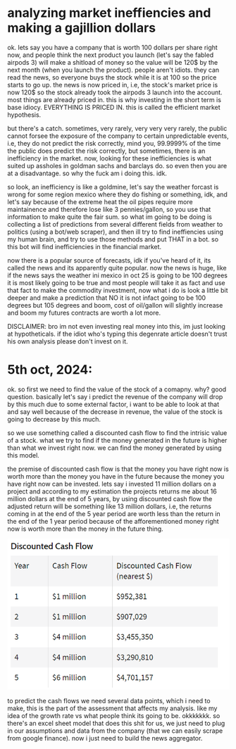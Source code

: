 # analyzing market ineffiencies and making a gajillion dollars

ok. lets say you have a company that is worth 100 dollars per share right now, and people think the next product you launch (let's say the fabled airpods 3) will make a shitload of money so the value will be 120$ by the next month (when you launch the product). people aren't idiots. they can read the news, so everyone buys the stock while it is at 100 so the price starts to go up. the news is now priced in, i.e, the stock's market price is now 120$ so the stock already took the airpods 3 launch into the account. most things are already priced in. this is why investing in the short term is base idiocy. EVERYTHING IS PRICED IN. this is called the efficient market hypothesis. 

but there's a catch. sometimes, very rarely, very very very rarely, the public cannot forsee the exposure of the company to certain unpredictable events, i.e, they do not predict the risk correctly, mind you, 99.9999% of the time the public does predict the risk correctly, but sometimes, there is an inefficiency in the market. now, looking for these inefficiencies is what suited up assholes in goldman sachs and barclays do. so even then you are at a disadvantage. so why the fuck am i doing this. idk. 

so look, an inefficiency is like a goldmine, let's say the weather forcast is wrong for some region mexico where they do fishing or something, idk, and let's say because of the extreme heat the oil pipes require more maintainence and therefore lose like 3 pennies/gallon, so you use that information to make quite the fair sum. so what im going to be doing is collecting a list of predictions from several different fields from weather to politics (using a bot/web scraper), and then ill try to find ineffiencies using my human brain, and try to use those methods and put THAT in a bot. so this bot will find inefficiencies in the financial market. 

now there is a popular source of forecasts, idk if you've heard of it, its called the news and its apparently quite popular. now the news is huge, like if the news says the weather ini mexico in oct 25 is going to be 100 degrees it is most likely going to be true and most people will take it as fact and use that fact to make the commodity investment, now what i do is look a little bit deeper and make a prediction that NO it is not infact going to be 100 degrees but 105 degrees and boom, cost of oil/gallon will slightly increase and boom my futures contracts are worth a lot more.

DISCLAIMER: bro im not even investing real money into this, im just looking at hypotheticals. if the idiot who's typing this degenrate article doesn't trust his own analysis please don't invest on it. 

# 5th oct, 2024:
ok. so first we need to find the value of the stock of a comapny. why? good question. basically let's say i predict the revenue of the company will drop by this much due to some external factor, i want to be able to look at that and say well because of the decrease in revenue, the value of the stock is going to decrease by this much. 

so we use something called a discounted cash flow to find the intrisic value of a stock. what we try to find if the money generated in the future is higher than what we invest right now. we can find the money generated by using this model. 

the premise of discounted cash flow is that the money you have right now is worth more than the money you have in the future because the money you have right now can be invested. lets say i invested 11 million dollars on a project and according to my estimation the projects returns me about 16 million dollars at the end of 5 years, by using discounted cash flow the adjusted return will be something like 13 million dollars, i.e, the returns coming in at the end of the 5 year period are worth less than the return in the end of the 1 year period because of the afforementioned money right now is worth more than the money in the future thing. 

![alt text](/images/imagesforsentiment/2.png)

to predict the cash flows we need several data points, which i need to make, this is the part of the assessment that affects my analysis. like my idea of the growth rate vs what people think its going to be. okkkkkkk. so there's an excel sheet model that does this shit for us, we just need to plug in our assumptions and data from the company (that we can easily scrape from google finance). now i just need to build the news aggregator. 